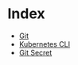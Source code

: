 # Index

- [Git](git.md)
- [Kubernetes CLI](kubekolinha.md)
- [Git Secret](git-secret-cheat-sheet.md)